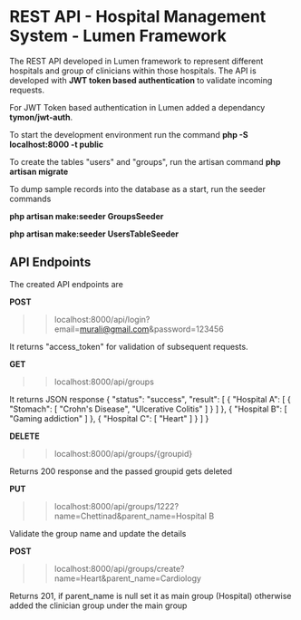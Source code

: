 # REST API - Hospital Management System - Lumen Framework

The REST API developed in Lumen framework to represent different hospitals and group of clinicians within those hospitals. The API is developed with **JWT token based authentication** to validate incoming requests. 

For JWT Token based authentication in Lumen added a dependancy **tymon/jwt-auth**.

To start the development environment run the command
**php -S localhost:8000 -t public**

To create the tables "users" and "groups", run the artisan command
**php artisan migrate**

To dump sample records into the database as a start, run the seeder commands

**php artisan make:seeder GroupsSeeder**

**php artisan make:seeder UsersTableSeeder**

## API Endpoints
The created API endpoints are 


**POST**
>> localhost:8000/api/login?email=murali@gmail.com&password=123456

It returns "access_token" for validation of subsequent requests.


**GET**
>> localhost:8000/api/groups

It returns JSON response
{
    "status": "success",
    "result": [
        {
            "Hospital A": [
                {
                    "Stomach": [
                        "Crohn's Disease",
                        "Ulcerative Colitis"
                    ]
                }
            ]
        },
        {
            "Hospital B": [
                "Gaming addiction"
            ]
        },
        {
            "Hospital C": [
                "Heart"
            ]
        }
    ]
}


**DELETE**
>> localhost:8000/api/groups/{groupid}

Returns 200 response and the passed groupid gets deleted


**PUT**
>> localhost:8000/api/groups/1222?name=Chettinad&parent_name=Hospital B

Validate the group name and update the details


**POST**
>> localhost:8000/api/groups/create?name=Heart&parent_name=Cardiology

Returns 201, if parent_name is null set it as main group (Hospital) otherwise added the clinician group under the main group





